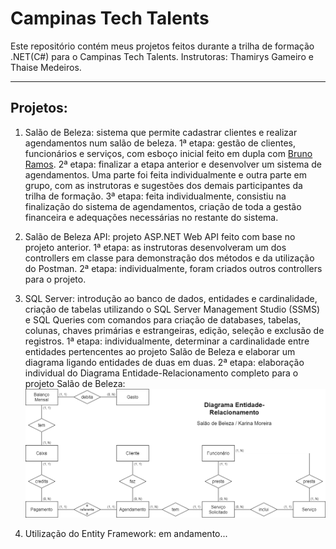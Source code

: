 # Campinas Tech Talents

Este repositório contém meus projetos feitos durante a trilha de formação .NET(C#) para o Campinas Tech Talents.
Instrutoras: Thamirys Gameiro e Thaise Medeiros.

---

## Projetos:

1. Salão de Beleza: sistema que permite cadastrar clientes e realizar agendamentos num salão de beleza.
   1ª etapa: gestão de clientes, funcionários e serviços, com esboço inicial feito em dupla com [Bruno Ramos](https://github.com/B-ramos).
   2ª etapa: finalizar a etapa anterior e desenvolver um sistema de agendamentos. Uma parte foi feita individualmente e outra parte em grupo, com as instrutoras e sugestões dos demais participantes da trilha de formação.
   3ª etapa: feita individualmente, consistiu na finalização do sistema de agendamentos, criação de toda a gestão financeira e adequações necessárias no restante do sistema.

2. Salão de Beleza API: projeto ASP.NET Web API feito com base no projeto anterior.
   1ª etapa: as instrutoras desenvolveram um dos controllers em classe para demonstração dos métodos e da utilização do Postman.
   2ª etapa: individualmente, foram criados outros controllers para o projeto.

3. SQL Server: introdução ao banco de dados, entidades e cardinalidade, criação de tabelas utilizando o SQL Server Management Studio (SSMS) e SQL Queries com comandos para criação de databases, tabelas, colunas, chaves primárias e estrangeiras, edição, seleção e exclusão de registros.
   1ª etapa: individualmente, determinar a cardinalidade entre entidades pertencentes ao projeto Salão de Beleza e elaborar um diagrama ligando entidades de duas em duas.
   2ª etapa: elaboração individual do Diagrama Entidade-Relacionamento completo para o projeto Salão de Beleza:
   ![Diagrama ER](diagrama/DiagramaEntidadeRelacionamento.png)

4. Utilização do Entity Framework: em andamento...
